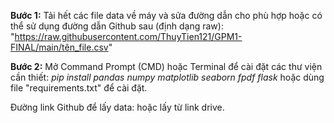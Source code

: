 **Bước 1:** Tải hết các file data về máy và sửa đường dẫn cho phù hợp hoặc có thể sử dụng đường dẫn Github sau (định dạng raw): "https://raw.githubusercontent.com/ThuyTien121/GPM1-FINAL/main/tên_file.csv"

**Bước 2:** Mở Command Prompt (CMD) hoặc Terminal để cài đặt các thư viện cần thiết: _pip install pandas numpy matplotlib seaborn fpdf flask_ hoặc dùng file "requirements.txt" để cài đặt.

Đường link Github để lấy data:  hoặc lấy từ link drive.
